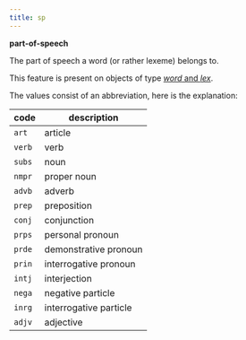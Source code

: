 ```yaml
---
title: sp
---
```


**part-of-speech**


The part of speech a word (or rather lexeme) belongs to.

This feature is present on objects of type [*word* and *lex*](otype.md).

The values consist of an abbreviation, here is the explanation:

code|description
---|---
`art`  |article
`verb` |verb
`subs` |noun
`nmpr` |proper noun
`advb` |adverb
`prep` |preposition
`conj` |conjunction
`prps` |personal pronoun
`prde` |demonstrative pronoun
`prin` |interrogative pronoun
`intj` |interjection
`nega` |negative particle
`inrg` |interrogative particle
`adjv` |adjective
